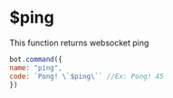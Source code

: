 # $ping

This function returns websocket ping

```javascript
bot.command({
name: "ping", 
code: `Pong! \`$ping\`` //Ex: Pong! 45
})
```


